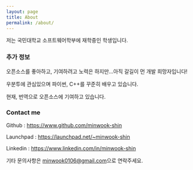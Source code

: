 ```yaml
---
layout: page
title: About
permalink: /about/
---
```


저는 국민대학교 소프트웨어학부에 재학중인 학생입니다.

### 추가 정보

오픈소스를 좋아하고, 기여하려고 노력은 하지만...아직 갈길이 먼 개발 희망자입니다!

우분투에 관심있으며 파이썬, C++를 꾸준히 배우고 있습니다.

현재, 번역으로 오픈소스에 기여하고 있습니다.

### Contact me

Github : <https://www.github.com/minwook-shin>

Launchpad : <https://launchpad.net/~minwook-shin>

Linkedin : <https://www.linkedin.com/in/minwook-shin>

기타 문의사항은 [minwook0106@gmail.com](mailto:minwook0106@gmail.com)으로 연락주세요.